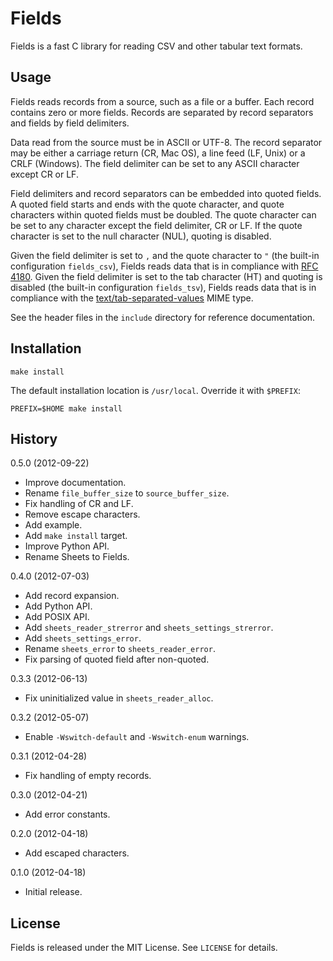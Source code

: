Fields
======

Fields is a fast C library for reading CSV and other tabular text formats.


Usage
-----

Fields reads records from a source, such as a file or a buffer. Each record
contains zero or more fields. Records are separated by record separators and
fields by field delimiters.

Data read from the source must be in ASCII or UTF-8. The record separator may
be either a carriage return (CR, Mac OS), a line feed (LF, Unix) or a CRLF
(Windows). The field delimiter can be set to any ASCII character except CR or
LF.

Field delimiters and record separators can be embedded into quoted fields. A
quoted field starts and ends with the quote character, and quote characters
within quoted fields must be doubled. The quote character can be set to any
character except the field delimiter, CR or LF. If the quote character is set
to the null character (NUL), quoting is disabled.

Given the field delimiter is set to `,` and the quote character to `"` (the
built-in configuration `fields_csv`), Fields reads data that is in compliance
with [RFC 4180][]. Given the field delimiter is set to the tab character (HT)
and quoting is disabled (the built-in configuration `fields_tsv`), Fields reads
data that is in compliance with the [text/tab-separated-values][TSV] MIME type.

  [RFC 4180]: http://tools.ietf.org/html/rfc4180
  [TSV]:      http://www.iana.org/assignments/media-types/text/tab-separated-values

See the header files in the `include` directory for reference documentation.


Installation
------------

    make install

The default installation location is `/usr/local`. Override it with `$PREFIX`:

    PREFIX=$HOME make install


History
-------

0.5.0 (2012-09-22)
  - Improve documentation.
  - Rename `file_buffer_size` to `source_buffer_size`.
  - Fix handling of CR and LF.
  - Remove escape characters.
  - Add example.
  - Add `make install` target.
  - Improve Python API.
  - Rename Sheets to Fields.

0.4.0 (2012-07-03)
  - Add record expansion.
  - Add Python API.
  - Add POSIX API.
  - Add `sheets_reader_strerror` and `sheets_settings_strerror`.
  - Add `sheets_settings_error`.
  - Rename `sheets_error` to `sheets_reader_error`.
  - Fix parsing of quoted field after non-quoted.

0.3.3 (2012-06-13)
  - Fix uninitialized value in `sheets_reader_alloc`.

0.3.2 (2012-05-07)
  - Enable `-Wswitch-default` and `-Wswitch-enum` warnings.

0.3.1 (2012-04-28)
  - Fix handling of empty records.

0.3.0 (2012-04-21)
  - Add error constants.

0.2.0 (2012-04-18)
  - Add escaped characters.

0.1.0 (2012-04-18)
  - Initial release.


License
-------

Fields is released under the MIT License. See `LICENSE` for details.
